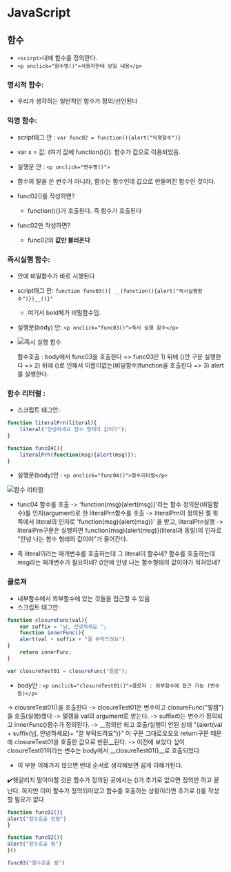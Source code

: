 # JavaScript

## 함수

- `<scirpt>`내에 함수를 정의한다.
- `<p onclick="함수명()">사용자한테 보일 내용</p>`

### 명시적 함수: 

- 우리가 생각하는 일반적인 함수가 정의/선언된다

### 익명 함수: 

- script태그 안 : `var func02 = function(){alert("익명함수")}`

- var x = 값. (여기 값에 function(){}). 함수가 값으로 이용되었음.

- 실행문 안 : `<p onclick="변수명()">`

- 함수의 탈을 쓴 변수가 아니라, 함수는 함수인데 값으로 만들어진 함수인 것이다. 

- func02()를 작성하면?

  - function(){}가 호출된다. 즉 함수가 호출된다

- func02만 작성하면?

  - func02의 __값만 불러온다__

  

### 즉시실행 함수:

- 안에 비밀함수가 바로 시행된다

- script태그 안: `function func03(){ __(function(){alert("즉시실행함수")})__()}"`

  - 여기서 bold체가 비밀함수임.

- 실행문(body) 안: `<p onclick="func03()">즉시 실행 함수</p>`

- ![즉시 실행 함수](C:/Users/jisuh/Desktop/데이터엔지니어링/Github/TIL/Web/JS/Images/image-20220120192418763.png)

  함수호출 : body에서 func03을 호출한다 => func03은 1) 뒤에 ()안 구문 실행한다 => 2) 뒤에 ()로 인해서 이름이없는(비밀함수)function을 호출한다 => 3) alert를 실행한다.



### 함수 리터럴 :

- 스크립트 태그안:

```javascript
function literalPrn(literal){
    literal("안녕하세요 함수 형태의 값이다");
}

function func04(){
    literalPrn(function(msg){alert(msg)});
}

```

- 실행문(body)안 : `<p onclick="func04()">함수리터럴</p>`

![함수 리터럴](C:/Users/jisuh/Desktop/데이터엔지니어링/Github/TIL/Web/JS/Images/image-20220120194838760.png)

- func04 함수를 호출 ->  'function(msg){alert(msg)}'라는 함수 정의문(비밀함수)를 인자(argument)로 한 literalPrn함수를 호출 -> literalPrn이 정의된 젤 윗 쪽에서 literal의 인자로 'function(msg){alert(msg)}' 을 받고, literalPrn실행 -> literalPrn구문은 실행하면 function(msg){alert(msg)}(literal과 동일)의 인자로 "안녕 나는 함수 형태의 값이야"가 들어간다.

- 즉 literal이라는 매개변수를 호출하는데 그 literal이 함수네? 함수를 호출하는데 msg라는 매개변수가 필요하네? ()안에 안녕 나는 함수형태의 값이야가 적혀있네?



### 클로져

- 내부함수에서 외부함수에 있는 것들을 접근할 수 있음
- 스크립트 태그안:

````javascript
function closureFunc(val){
	var suffix = "님, 안녕하세요 ";
	function innerFunc(){
	alert(val + suffix + "잘 부탁드려요")
}
	return innerFunc;
}

var closureTest01 = closureFunc("멀캠");
````

- body안 :  `<p onclick="closureTest01()">클로저 : 외부함수에 접근 가능 (변수 등)</p>`

-> clousreTest01()을 호출한다 -> closureTest01은 변수이고 closureFunc("멀캠")을 호출(실행)했다 -> 멀캠을 val의 argument로 받는다. -> suffix라는 변수가 정의되고 innerFunc()함수가 정의된다. -> __정의만 되고 호출/실행이 안된 상태 "{alert(val + suffix(님, 안녕하세요)+ "잘 부탁드려요")}" 이 구문 그대로오오오 return구문 때문에 closureTest01을 호출한 값으로 반환__된다. -> 이전에 보았다 싶이 closureTest01이라는 변수는 body에서 __closureTest01()__로 호출되었다

- 이 부분 이해가지 않으면 반대 순서로 생각해보면 쉽게 이해가된다.

:heavy_check_mark:헷갈리지 말아야할 것은 함수가 정의된 곳에서는 ()가 추가로 없으면 정의만 하고 끝난다. 하지만 이미 함수가 정의되어있고 함수를 호출하는 상황이라면 추가로 ()를 작성할 필요가 없다

```javascript
function func01(){
alert("함수호출 안됨")
}

function func02(){
alert("함수호출 됨")
}()

func03("함수호출 됨")
```

